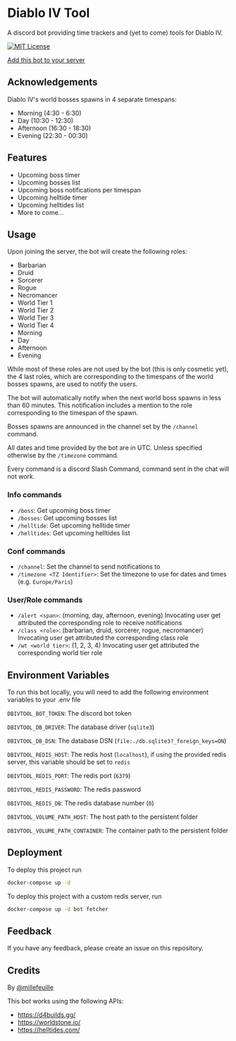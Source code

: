 
# Diablo IV Tool

A discord bot providing time trackers and (yet to come) tools for Diablo IV.

[![MIT License](https://img.shields.io/badge/License-MIT-green.svg)](https://choosealicense.com/licenses/mit/)

[Add this bot to your server](https://discord.com/api/oauth2/authorize?client_id=1120791758406701056&permissions=275146427456&scope=bot)

## Acknowledgements

Diablo IV's world bosses spawns in 4 separate timespans:
- Morning (4:30 - 6:30)
- Day (10:30 - 12:30)
- Afternoon (16:30 - 18:30)
- Evening (22:30 - 00:30)

## Features

- Upcoming boss timer
- Upcoming bosses list
- Upcoming boss notifications per timespan
- Upcoming helltide timer
- Upcoming helltides list
- More to come...

## Usage

Upon joining the server, the bot will create the following roles:
- Barbarian
- Druid
- Sorcerer
- Rogue
- Necromancer
- World Tier 1
- World Tier 2
- World Tier 3
- World Tier 4
- Morning
- Day
- Afternoon
- Evening

While most of these roles are not used by the bot (this is only cosmetic yet), 
the 4 last roles, which are corresponding to the timespans of the world bosses spawns, are used to notify the users.

The bot will automatically notify when the next world boss spawns in less than 60 minutes.
This notification includes a mention to the role corresponding to the timespan of the spawn.

Bosses spawns are announced in the channel set by the `/channel` command.

All dates and time provided by the bot are in UTC. Unless specified otherwise by the `/timezone` command.

Every command is a discord Slash Command, command sent in the chat will not work.

### Info commands

- `/boss`: Get upcoming boss timer
- `/bosses`: Get upcoming bosses list
- `/helltide`: Get upcoming helltide timer
- `/helltides`: Get upcoming helltides list

### Conf commands

- `/channel`: Set the channel to send notifications to
- `/timezone <TZ Identifier>`: Set the timezone to use for dates and times (e.g. `Europe/Paris`)

### User/Role commands

- `/alert <span>`: (morning, day, afternoon, evening) Invocating user get attributed the corresponding role to receive notifications
- `/class <role>`: (barbarian, druid, sorcerer, rogue, necromancer) Invocating user get attributed the corresponding class role
- `/wt <world tier>`: (1, 2, 3, 4) Invocating user get attributed the corresponding world tier role

## Environment Variables

To run this bot locally, you will need to add the following environment variables to your .env file

`DBIVTOOL_BOT_TOKEN`: The discord bot token

`DBIVTOOL_DB_DRIVER`: The database driver (`sqlite3`)

`DBIVTOOL_DB_DSN`: The database DSN (`file:./db.sqlite3?_foreign_keys=ON`)

`DBIVTOOL_REDIS_HOST`: The redis host (`localhost`), if using the provided redis server, this variable should be set to `redis`

`DBIVTOOL_REDIS_PORT`: The redis port (`6379`)

`DBIVTOOL_REDIS_PASSWORD`: The redis password 

`DBIVTOOL_REDIS_DB`: The redis database number (`0`)

`DBIVTOOL_VOLUME_PATH_HOST`: The host path to the persistent folder

`DBIVTOOL_VOLUME_PATH_CONTAINER`: The container path to the persistent folder

## Deployment

To deploy this project run

```bash
docker-compose up -d
```

To deploy this project with a custom redis server, run

```bash
docker-compose up -d bot fetcher
```

## Feedback

If you have any feedback, please create an issue on this repository.

## Credits

By [@millefeuille](https://www.github.com/Millefeuille42)

This bot works using the following APIs:  
- https://d4builds.gg/ 
- https://worldstone.io/
- https://helltides.com/
